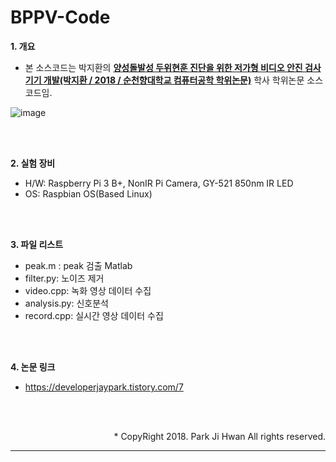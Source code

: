 # BPPV-Code

<b>1. 개요<br></b>
- 본 소스코드는 박지환의 <u><b>양성돌발성 두위현훈 진단을 위한 저가형 비디오 안진 검사기기 개발(박지환 / 2018 / 순천향대학교 컴퓨터공학 학위논문)</b></u> 학사 학위논문 소스코드임.<br>

![image](https://user-images.githubusercontent.com/38850652/150457469-ca3431c2-ae81-4533-903b-95e2ffe91fa2.PNG)

<br><br>

<b>2. 실험 장비<br></b>
- H/W: Raspberry Pi 3 B+, NonIR Pi Camera, GY-521 850nm IR LED<br>
- OS: Raspbian OS(Based Linux)<br>

<br><br>

<b>3. 파일 리스트<br></b>
- peak.m : peak 검출 Matlab<br>
- filter.py: 노이즈 제거<br>
- video.cpp: 녹화 영상 데이터 수집<br>
- analysis.py: 신호분석<br>
- record.cpp: 실시간 영상 데이터 수집<br>

<br><br>

<b>4. 논문 링크<br></b>
- <https://developerjaypark.tistory.com/7> <br>

<br><br>

<div align = "right">
* CopyRight 2018. Park Ji Hwan All rights reserved.
</div>
<hr>
